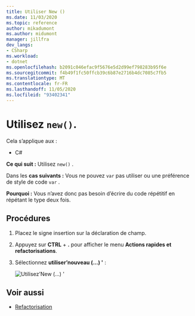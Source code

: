 ```yaml
---
title: Utiliser New ()
ms.date: 11/03/2020
ms.topic: reference
author: mikadumont
ms.author: midumont
manager: jillfra
dev_langs:
- CSharp
ms.workload:
- dotnet
ms.openlocfilehash: b2091c046efac9f5676e5d2d99ef798283b95f6e
ms.sourcegitcommit: f4b49f1fc50ffcb39c6b87e2716b4dc7085c7fb5
ms.translationtype: MT
ms.contentlocale: fr-FR
ms.lasthandoff: 11/05/2020
ms.locfileid: "93402341"
---
```

# <a name="use-new"></a>Utilisez `new()`.

Cela s’applique aux :

- C#

**Ce qui suit :** Utilisez `new()` .

Dans les **cas suivants :** Vous ne pouvez `var` pas utiliser ou une préférence de style de code `var` .

**Pourquoi :** Vous n’avez donc pas besoin d’écrire du code répétitif en répétant le type deux fois.

## <a name="how-to"></a>Procédures

1. Placez le signe insertion sur la déclaration de champ.

2. Appuyez sur **CTRL** + **.** pour afficher le menu **Actions rapides et refactorisations**.

3. Sélectionnez **utiliser’nouveau (...) '** :

    ![Utilisez’New (...) '](media/use-new.png)

## <a name="see-also"></a>Voir aussi

- [Refactorisation](../refactoring-in-visual-studio.md)
